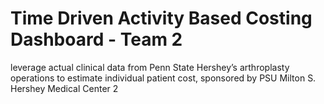 # Time Driven Activity Based Costing Dashboard - Team 2
leverage actual clinical data from Penn State Hershey’s arthroplasty operations to estimate individual patient cost, sponsored by PSU Milton S. Hershey Medical Center 2
